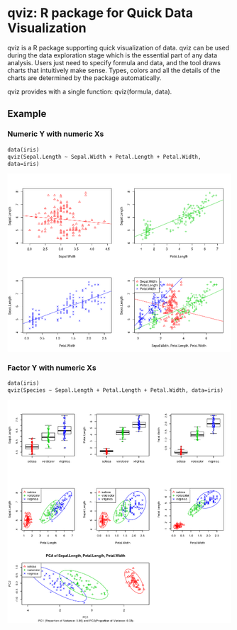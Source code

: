 # qviz: R package for Quick Data Visualization


qviz is a R package supporting quick visualization of data. qviz can be used during the data exploration stage which is the essential part of any data analysis. Users just need to specify formula and data, and the tool draws charts that intuitively make sense. Types, colors and all the details of the charts are determined by the package automatically.

qviz provides with a single function: qviz(formula, data).

## Example

### Numeric Y with numeric Xs

    data(iris)
    qviz(Sepal.Length ~ Sepal.Width + Petal.Length + Petal.Width, data=iris)
    
![screenshot](https://github.com/minkooseo/qviz/raw/master/_images/sepal_length_for_multiple_ivs.png)

### Factor Y with numeric Xs

    data(iris)
    qviz(Species ~ Sepal.Length + Petal.Length + Petal.Width, data=iris)

![screenshot2](https://github.com/minkooseo/qviz/raw/master/_images/species_for_multiple_ivs.png)
